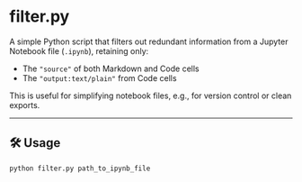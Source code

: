# filter.py

A simple Python script that filters out redundant information from a Jupyter Notebook file (`.ipynb`), retaining only:

- The `"source"` of both Markdown and Code cells
- The `"output:text/plain"` from Code cells

This is useful for simplifying notebook files, e.g., for version control or clean exports.

---

## 🛠 Usage

```bash
python filter.py path_to_ipynb_file
